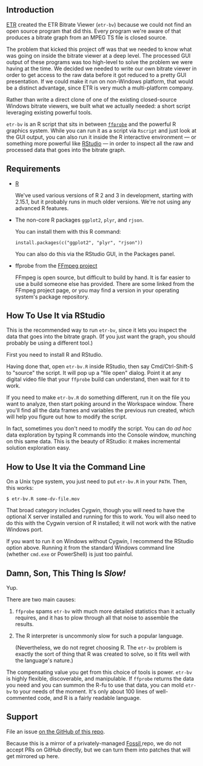 Introduction
----

[ETR](http://etr-usa.com) created the ETR Bitrate Viewer (`etr-bv`) because we could not find an open source program that did this. Every program we're aware of that produces a bitrate graph from an MPEG TS file is closed source.

The problem that kicked this project off was that we needed to know what was going on inside the bitrate viewer at a deep level. The processed GUI output of these programs was too high-level to solve the problem we were having at the time. We decided we needed to write our own bitrate viewer in order to get access to the raw data before it got reduced to a pretty GUI presentation. If we could make it run on non-Windows platform, that would be a distinct advantage, since ETR is very much a multi-platform company.

Rather than write a direct clone of one of the existing closed-source Windows bitrate viewers, we built what we actually needed: a short script leveraging existing powerful tools.

`etr-bv` is an R script that sits in between [`ffprobe`](http://ffmpeg.org/ffprobe.html) and the powerful R graphics system. While you can run it as a script via `Rscript` and just look at the GUI output, you can also run it inside the R interactive environment — or something more powerful like [RStudio](rstudio.org) — in order to inspect all the raw and processed data that goes into the bitrate graph.


Requirements
----

-   [R](http://r-project.org/)

    We've used various versions of R 2 and 3 in development, starting with 2.15.1, but it probably runs in much older versions.  We're not using any advanced R features.

-   The non-core R packages `ggplot2`, `plyr`, and `rjson`.

    You can install them with this R command:

        install.packages(c("ggplot2", "plyr", "rjson"))
    
    You can also do this via the RStudio GUI, in the Packages panel.
    
-   ffprobe from the [FFmpeg project](http://ffmpeg.org/)

    FFmpeg is open source, but difficult to build by hand.  It is far easier to use a build someone else has provided.  There are some linked from the FFmpeg project page, or you may find a version in your operating system's package repository.


How To Use It via RStudio
----
This is the recommended way to run `etr-bv`, since it lets you inspect the data that goes into the bitrate graph. (If you just want the graph, you should probably be using a different tool.)

First you need to install R and RStudio.

Having done that, open `etr-bv.R` inside RStudio, then say Cmd/Ctrl-Shift-S to "source" the script.  It will pop up a "file open" dialog.  Point it at any digital video file that your `ffprobe` build can understand, then wait for it to work.

If you need to make `etr-bv.R` do something different, run it on the file you want to analyze, then start poking around in the Workspace window.  There you'll find all the data frames and variables the previous run created, which will help you figure out how to modify the script.

In fact, sometimes you don't need to modify the script.  You can do _ad hoc_ data exploration by typing R commands into the Console window, munching on this same data.  This is the beauty of RStudio: it makes incremental solution exploration easy.


How to Use It via the Command Line
----
On a Unix type system, you just need to put `etr-bv.R` in your `PATH`. Then, this works:

    $ etr-bv.R some-dv-file.mov

That broad category includes Cygwin, though you will need to have the optional X server installed and running for this to work. You will also need to do this with the Cygwin version of R installed; it will not work with the native Windows port.

If you want to run it on Windows without Cygwin, I recommend the RStudio option above. Running it from the standard Windows command line (whether `cmd.exe` or PowerShell) is just too painful.


Damn, Son, This Thing Is *Slow!*
----

Yup.

There are two main causes:

1.  `ffprobe` spams `etr-bv` with much more detailed statistics than it actually requires, and it has to plow through all that noise to assemble the results.

2.  The R interpreter is uncommonly slow for such a popular language. 

    (Nevertheless, we do not regret choosing R. The `etr-bv` problem is exactly the sort of thing that R was created to solve, so it fits well with the language's nature.)

The compensating value you get from this choice of tools is power. `etr-bv` is highly flexible, discoverable, and manipulable. If `ffprobe` returns the data you need and you can summon the R-fu to use that data, you can mold `etr-bv` to your needs of the moment.  It's only about 100 lines of well-commented code, and R is a fairly readable language.

Support
----
File an issue [on the GitHub of this repo](https://github.com/wyoung/etr-bv).

Because this is a mirror of a privately-managed [Fossil ](https://fossil-scm.org) repo, we do not accept PRs on GitHub directly, but we can turn them into patches that will get mirrored up here.
